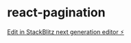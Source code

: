 # react-pagination

[Edit in StackBlitz next generation editor ⚡️](https://stackblitz.com/~/github.com/ALIIMAM123/react-pagination)